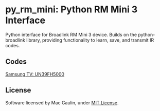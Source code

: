 # py_rm_mini: Python RM Mini 3 Interface

Python interface for Broadlink RM Mini 3 device.
Builds on the python-broadlink library, providing functionality to learn, save, and transmit IR codes.

## Codes

[Samsung TV: UN39FH5000](./ir_data/samsung-tv_FH5000)

## License

Software licensed by Mac Gaulin, under [MIT License](LICENSE).
